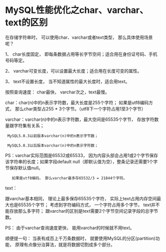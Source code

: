 # MySQL性能优化之char、varchar、text的区别

   在存储字符串时， 可以使用char、varchar或者text类型， 那么具体使用场景呢？

1、 char长度固定， 即每条数据占用等长字节空间；适合用在身份证号码、手机号码等定。

2、 varchar可变长度，可以设置最大长度；适合用在长度可变的属性。

3、 text不设置长度， 当不知道属性的最大长度时，适合用text。



按照查询速度： char最快， varchar次之，text最慢。



char：char(n)中的n表示字符数，最大长度是255个字符； 如果是utf8编码方式， 那么char类型占255 * 3个字节。（utf8下一个字符占用1至3个字节）



varchar：varchar(n)中的n表示字符数，最大空间是65535个字节， 存放字符数量跟字符集有关系；

     MySQL5.0.3以前版本varchar(n)中的n表示字节数；
    
     MySQL5.0.3以后版本varchar(n)中的n表示字符数；



  PS：varchar实际范围是65532或65533， 因为内容头部会占用1或2个字节保存该字符串的长度；如果字段default null（即默认值为空），整条记录还需要1个字节保存默认值null。

       如果是utf8编码， 那么varchar最多存65532/3 = 21844个字符。



text：



跟varchar基本相同， 理论上最多保存65535个字符， 实际上text占用内存空间最大也是65535个字节； 考虑到字符编码方式， 一个字符占用多个字节， text并不能存放那么多字符； 跟varchar的区别是text需要2个字节空间记录字段的总字节数。

PS： 由于varchar查询速度更快， 能用varchar的时候就不用text。

顺便提一句： 当表有成百上千万条数据时， 就要使用MySQL的分区(partition)功能， 原理有点像分治算法，就是将数据切割成多个部分。
